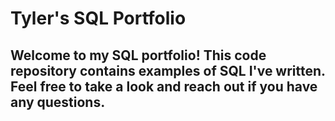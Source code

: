 
# Tyler's SQL Portfolio

## Welcome to my SQL portfolio! This code repository contains examples of SQL I've written. Feel free to take a look and reach out if you have any questions.
